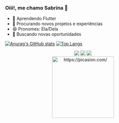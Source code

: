 ### Oiii!, me chamo Sabrina 🦄

- 🌱 Aprendendo Flutter
- 👯 Procurando novos projetos e experiências
- 😄 Pronomes: Ela/Dela
- 🫶 Buscando novas oportunidades



[![Anurag's GitHub stats](https://github-readme-stats.vercel.app/api?username=SahRB&show_icons=true&theme=radical)](https://github.com/SahRB)
[![Top Langs](https://github-readme-stats.vercel.app/api/top-langs/?username=SahRB&show_icons=true&theme=radical)](https://github.com/SahRB)
<div align="center"> 
  <a href="https://instagram.com/sa._.sas?igshid=ZDc4ODBmNjlmNQ==" target="_blank"><img src="https://img.shields.io/badge/-Instagram-%23E4405F?style=for-the-badge&logo=instagram&logoColor=white" target="_blank"></a>
  <a href = "mailto:sabrinareginadebarros@gmail.com"><img src="https://img.shields.io/badge/-Gmail-%23333?style=for-the-badge&logo=gmail&logoColor=white" target="_blank"></a>
  <a href="https://www.linkedin.com/in/sabrina-barrosz/" target="_blank"><img src="https://img.shields.io/badge/-LinkedIn-%230077B5?style=for-the-badge&logo=linkedin&logoColor=white" target="_blank"></a> 
  
</div>
<div align="center">
<a href="https://picasion.com/"><img src="https://i.picasion.com/pic92/2c9640eca191a9903f6ad23bfb9fe807.gif" width="200" height="200" border="0" alt="https://picasion.com/" /></a><br /><a href="https://picasion.com/"></a>
  </div>

